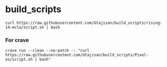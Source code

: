 
# build_scripts

```
curl https://raw.githubusercontent.com/Gtajisan/build_scripts/rising-14-mclo/script.sh | bash
```

### For crave
```
crave run --clean --no-patch -- "curl https://raw.githubusercontent.com/Gtajisan/build_scripts/Pixel-os/script.sh | bash"
```
